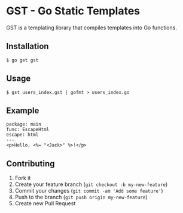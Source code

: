 # GST - Go Static Templates

GST is a templating library that compiles templates into Go functions.

## Installation

    $ go get gst

## Usage

    $ gst users_index.gst | gofmt > users_index.go

## Example

```
package: main
func: EscapeHtml
escape: html
---
<p>Hello, <%= "<Jack>" %>!</p>
```

## Contributing

1. Fork it
2. Create your feature branch (`git checkout -b my-new-feature`)
3. Commit your changes (`git commit -am 'Add some feature'`)
4. Push to the branch (`git push origin my-new-feature`)
5. Create new Pull Request
